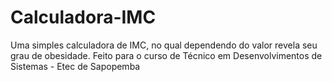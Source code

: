 # Calculadora-IMC
Uma simples calculadora de IMC, no qual dependendo do valor revela seu grau de obesidade.
Feito para o curso de Técnico em Desenvolvimentos de Sistemas - Etec de Sapopemba
